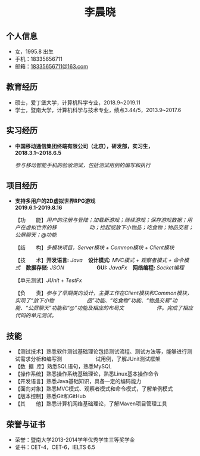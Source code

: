  <center>
         <div>          
             <h1>李晨晓</h1>
             <div>              
             </div>
         </div>
 </center>

 ## 个人信息 

 - 女，1995.8 出生
 - 手机：18335656711
 - 邮箱：18335656711@163.com

## 教育经历

- 硕士，爱丁堡大学，计算机科学专业，2018.9~2019.11
- 学士，暨南大学，计算机科学与技术专业，绩点3.44/5，2013.9~2017.6


## 实习经历

- **中国移动通信集团终端有限公司（北京），研发部，实习生，2018.3.1~2018.6.5**
   
  *参与移动智能手机的验收测试，包括测试用例的编写和执行*

## 项目经历

- **支持多用户的2D虚拟世界RPG游戏**       *&emsp;&emsp;&emsp;&emsp;&emsp;&emsp;&emsp;&emsp;&emsp;&emsp;&emsp;&emsp;&emsp;&emsp;&emsp;&emsp;&emsp;&nbsp;*           **2019.6.1-2019.8.16**

  【功&emsp;&emsp;能】*用户的注册与登陆；加载新游戏；继续游戏；保存游戏数据；用户在虚拟世界的移* &emsp;&emsp;&emsp;&emsp;&nbsp;&nbsp;&nbsp;&nbsp;&nbsp;&nbsp; *动；捡起或放下小物品；吃食物；物品交易；公屏聊天；@功能*
  
  【结&emsp;&emsp;构】*多模块项目，Server模块 + Common模块 + Client模块*
  
  【技&emsp;&emsp;术】**开发语言:** *Java* &ensp; **设计模式:** *MVC模式 + 观察者模式 + 命令模式* &ensp; **数据存储:** *JSON* &emsp;&emsp;&emsp;&emsp;&nbsp;&nbsp;&nbsp;&nbsp;&nbsp;&nbsp; **GUI:** *JavaFx* &ensp; **网络编程:** *Socket编程*
         
  【单元测试】*JUnit + TestFx*
  
  【负&emsp;&emsp;责】*参与了早期类的设计，主要工作在Client模块和Common模块，实现了“放下小物* &emsp;&emsp;&emsp;&emsp;&nbsp;&nbsp;&nbsp;&nbsp;&nbsp;&nbsp; *品”功能、“吃食物”功能、“物品交易”功能、“公屏聊天”功能和“@”功能及相应的布局文* &emsp;&emsp;&emsp;&emsp;&nbsp;&nbsp;&nbsp;&nbsp;&nbsp;&nbsp; *件。完成了相应代码的单元测试。*

## 技能

- 【测试技术】熟悉软件测试基础理论包括测试流程、测试方法等，能够进行测试需求分析和编写测 *&nbsp;&nbsp;&nbsp;&nbsp;&nbsp;&ensp;&ensp;&ensp;&nbsp;&nbsp;&nbsp;&nbsp;&nbsp;&nbsp;&nbsp;&emsp;* 试用例，了解JUnit测试框架
- 【数&nbsp;&nbsp;据&nbsp;&nbsp;库】熟悉SQL语句，熟悉MySQL
- 【操作系统】熟悉操作系统基础理论，熟悉Linux基本操作命令
- 【开发语言】熟悉Java基础知识，具备一定的编码能力
- 【面向对象】熟悉MVC模式、观察者模式和命令模式，了解单例模式
- 【版本控制】熟悉Git和GitHub
- 【其&emsp;&emsp;他】熟悉计算机网络基础理论，了解Maven项目管理工具

## 荣誉与证书
- 荣誉：暨南大学2013-2014学年优秀学生三等奖学金
- 证书：CET-4，CET-6，IELTS 6.5


